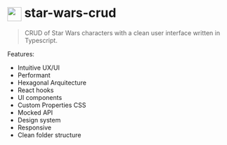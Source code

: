 <h1><img src="https://user-images.githubusercontent.com/1263588/105103895-9aef0900-5ab1-11eb-95fc-9cd668b82e01.png" width="32px" style="vertical-align: middle;"/> star-wars-crud </h1>

> CRUD of Star Wars characters with a clean user interface written in Typescript.

Features:

- Intuitive UX/UI
- Performant
- Hexagonal Arquitecture
- React hooks
- UI components
- Custom Properties CSS
- Mocked API
- Design system
- Responsive
- Clean folder structure
